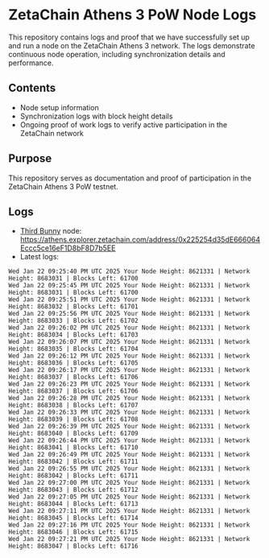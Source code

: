 # ZetaChain Athens 3 PoW Node Logs
This repository contains logs and proof that we have successfully set up and run a node on the ZetaChain Athens 3 network. The logs demonstrate continuous node operation, including synchronization details and performance.

## Contents
- Node setup information
- Synchronization logs with block height details
- Ongoing proof of work logs to verify active participation in the ZetaChain network

## Purpose
This repository serves as documentation and proof of participation in the ZetaChain Athens 3 PoW testnet.

## Logs

- [Third Bunny](https://thirdbunny.xyz/) node: https://athens.explorer.zetachain.com/address/0x225254d35dE666064Eccc5ce16eF1D8bF8D7b5EE
- Latest logs:
```
Wed Jan 22 09:25:40 PM UTC 2025 Your Node Height: 8621331 | Network Height: 8683031 | Blocks Left: 61700
Wed Jan 22 09:25:45 PM UTC 2025 Your Node Height: 8621331 | Network Height: 8683031 | Blocks Left: 61700
Wed Jan 22 09:25:51 PM UTC 2025 Your Node Height: 8621331 | Network Height: 8683032 | Blocks Left: 61701
Wed Jan 22 09:25:56 PM UTC 2025 Your Node Height: 8621331 | Network Height: 8683033 | Blocks Left: 61702
Wed Jan 22 09:26:02 PM UTC 2025 Your Node Height: 8621331 | Network Height: 8683034 | Blocks Left: 61703
Wed Jan 22 09:26:07 PM UTC 2025 Your Node Height: 8621331 | Network Height: 8683035 | Blocks Left: 61704
Wed Jan 22 09:26:12 PM UTC 2025 Your Node Height: 8621331 | Network Height: 8683036 | Blocks Left: 61705
Wed Jan 22 09:26:17 PM UTC 2025 Your Node Height: 8621331 | Network Height: 8683037 | Blocks Left: 61706
Wed Jan 22 09:26:23 PM UTC 2025 Your Node Height: 8621331 | Network Height: 8683037 | Blocks Left: 61706
Wed Jan 22 09:26:28 PM UTC 2025 Your Node Height: 8621331 | Network Height: 8683038 | Blocks Left: 61707
Wed Jan 22 09:26:33 PM UTC 2025 Your Node Height: 8621331 | Network Height: 8683039 | Blocks Left: 61708
Wed Jan 22 09:26:39 PM UTC 2025 Your Node Height: 8621331 | Network Height: 8683040 | Blocks Left: 61709
Wed Jan 22 09:26:44 PM UTC 2025 Your Node Height: 8621331 | Network Height: 8683041 | Blocks Left: 61710
Wed Jan 22 09:26:49 PM UTC 2025 Your Node Height: 8621331 | Network Height: 8683042 | Blocks Left: 61711
Wed Jan 22 09:26:55 PM UTC 2025 Your Node Height: 8621331 | Network Height: 8683042 | Blocks Left: 61711
Wed Jan 22 09:27:00 PM UTC 2025 Your Node Height: 8621331 | Network Height: 8683043 | Blocks Left: 61712
Wed Jan 22 09:27:05 PM UTC 2025 Your Node Height: 8621331 | Network Height: 8683044 | Blocks Left: 61713
Wed Jan 22 09:27:11 PM UTC 2025 Your Node Height: 8621331 | Network Height: 8683045 | Blocks Left: 61714
Wed Jan 22 09:27:16 PM UTC 2025 Your Node Height: 8621331 | Network Height: 8683046 | Blocks Left: 61715
Wed Jan 22 09:27:21 PM UTC 2025 Your Node Height: 8621331 | Network Height: 8683047 | Blocks Left: 61716
```
